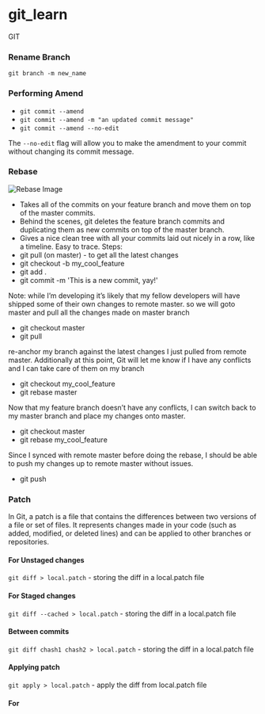# git_learn

GIT

### Rename Branch
`git branch -m new_name`

### Performing Amend
- `git commit --amend`
- `git commit --amend -m "an updated commit message"`
- `git commit --amend --no-edit`

The `--no-edit` flag will allow you to make the amendment to your commit without changing its commit message. 


### Rebase
![Rebase Image](https://www.themoderncoder.com/uploads/git-rebase-graphic.png)
- Takes all of the commits on your feature branch and move them on top of the master commits.
- Behind the scenes, git deletes the feature branch commits and duplicating them as new commits on top of the master branch.
- Gives a nice clean tree with all your commits laid out nicely in a row, like a timeline. Easy to trace.
Steps:
- git pull (on master) - to get all the latest changes
- git checkout -b my_cool_feature
- git add .
- git commit -m 'This is a new commit, yay!'

Note: while I’m developing it’s likely that my fellow developers will have shipped some of their own changes to remote master. so we will goto master and pull all the changes made on master branch

- git checkout master
- git pull

re-anchor my branch against the latest changes I just pulled from remote master. Additionally at this point, Git will let me know if I have any conflicts and I can take care of them on my branch
- git checkout my_cool_feature
- git rebase master

Now that my feature branch doesn’t have any conflicts, I can switch back to my master branch and place my changes onto master.
- git checkout master
- git rebase my_cool_feature

Since I synced with remote master before doing the rebase, I should be able to push my changes up to remote master without issues.
- git push


### Patch
In Git, a patch is a file that contains the differences between two versions of a file or set of files. It represents changes made in your code (such as added, modified, or deleted lines) and can be applied to other branches or repositories.

#### For Unstaged changes
`git diff > local.patch` - storing the diff in a local.patch file
#### For Staged changes
`git diff --cached > local.patch` - storing the diff in a local.patch file
#### Between commits
`git diff chash1 chash2 > local.patch` - storing the diff in a local.patch file
#### Applying patch
`git apply > local.patch` - apply the diff from local.patch file
#### For 